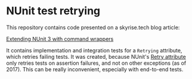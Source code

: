 # NUnit test retrying

This repository contains code presented on a skyrise.tech blog article:

[Extending NUnit 3 with command wrappers](https://www.skyrise.tech/blog/tech/extending-nunit-3-with-command-wrappers/)

It contains implementation and integration tests for a `Retrying` attribute, which retries failing tests. It was created, because NUnit's [Retry attribute](https://github.com/nunit/docs/wiki/Retry-Attribute) only retries tests on assertion failures, and not on other exceptions (as of 2017). This can be really inconvenient, especially with end-to-end tests.
